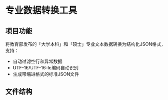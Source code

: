 # 专业数据转换工具

## 项目功能
将教育部发布的「大学本科」和「硕士」专业文本数据转换为结构化JSON格式，支持：
- 自动过滤空行和异常数据
- UTF-16/UTF-16-le编码自动识别
- 生成带缩进格式的标准JSON文件

## 文件结构